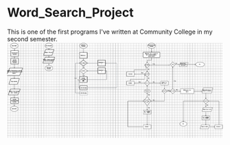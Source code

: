 # Word_Search_Project
This is one of the first programs I've written at Community College in my second semester.
<img alt="WordSearch_Flowchart_page-0001.jpg" src="https://github.com/nicdoescomp/Images/blob/main/WordSearch_Flowchart_page-0001.jpg?raw=true" data-hpc="true" class="Box-sc-g0xbh4-0 fzFXnm">
